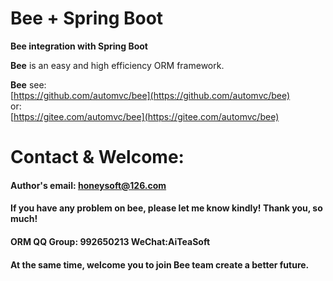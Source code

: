 
Bee + Spring Boot
=========
**Bee integration with Spring Boot** 

**Bee** is an easy and high efficiency ORM framework.   

**Bee** see:  
[https://github.com/automvc/bee](https://github.com/automvc/bee)  
or:  
[https://gitee.com/automvc/bee](https://gitee.com/automvc/bee)  


Contact & Welcome:
=========	
#### Author's email:    honeysoft@126.com  
#### If you have any problem on bee, please let me know kindly! Thank you, so much!  
#### ORM QQ Group: 992650213     WeChat:AiTeaSoft  
#### At the same time, welcome you to join Bee team create a better future. 